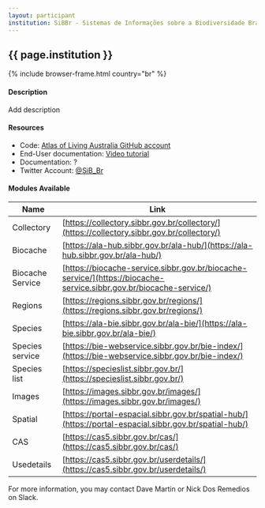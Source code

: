 ```yaml
---
layout: participant
institution: SiBBr - Sistemas de Informações sobre a Biodiversidade Brasileira
---
```


## {{ page.institution }}

{% include browser-frame.html country="br" %}

#### Description 

Add description

#### Resources

- Code: [Atlas of Living Australia GitHub account](https://github.com/AtlasOfLivingAustralia)
- End-User documentation: [Video tutorial](https://sibbr.gov.br/page/videos-tutoriais.html)
- Documentation: ?
- Twitter Account: [@SiB_Br](https://twitter.com/SiB_Br)

#### Modules Available 

| Name             | Link                                                                                                               |
|------------------|--------------------------------------------------------------------------------------------------------------------|
| Collectory       | [https://collectory.sibbr.gov.br/collectory/](https://collectory.sibbr.gov.br/collectory/)                         |
| Biocache         | [https://ala-hub.sibbr.gov.br/ala-hub/](https://ala-hub.sibbr.gov.br/ala-hub/)                                     |
| Biocache Service | [https://biocache-service.sibbr.gov.br/biocache-service/](https://biocache-service.sibbr.gov.br/biocache-service/) |
| Regions          | [https://regions.sibbr.gov.br/regions/](https://regions.sibbr.gov.br/regions/)                                     |
| Species          | [https://ala-bie.sibbr.gov.br/ala-bie/](https://ala-bie.sibbr.gov.br/ala-bie/)                                     |
| Species service  | [https://bie-webservice.sibbr.gov.br/bie-index/](https://bie-webservice.sibbr.gov.br/bie-index/)                   |
| Species list     | [https://specieslist.sibbr.gov.br/](https://specieslist.sibbr.gov.br/)                                             |
| Images           | [https://images.sibbr.gov.br/images/](https://images.sibbr.gov.br/images/)                                         |
| Spatial          | [https://portal-espacial.sibbr.gov.br/spatial-hub/](https://portal-espacial.sibbr.gov.br/spatial-hub/)             |
| CAS              | [https://cas5.sibbr.gov.br/cas/](https://cas5.sibbr.gov.br/cas/)                                                   |
| Usedetails       | [https://cas5.sibbr.gov.br/userdetails/](https://cas5.sibbr.gov.br/userdetails/)                                   |


For more information, you may contact Dave Martin or Nick Dos Remedios on Slack.

